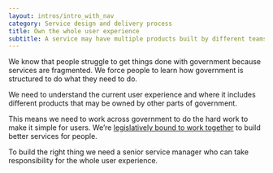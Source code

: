 ```yaml
---
layout: intros/intro_with_nav
category: Service design and delivery process
title: Own the whole user experience
subtitle: A service may have multiple products built by different teams — you need a service manager who understands and owns the whole user experience.
---
```


We know that people struggle to get things done with government because services are fragmented. We force people to learn how government is structured to do what they need to do.

We need to understand the current user experience and where it includes different products that may be owned by other parts of government.

This means we need to work across government to do the hard work to make it simple for users. We’re [legislatively bound to work together](http://www.finance.gov.au/resource-management/pgpa-act/) to build better services for people.

To build the right thing we need a senior service manager who can take responsibility for the whole user experience.
